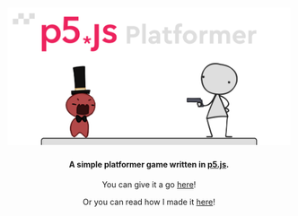 <h1 align="center"><img src=".github/PlatformerBanner.png" /></h1>
<h4 align="center">A simple platformer game written in <a href="http://p5js.org">p5.js</a>.</h4>
<p align="center">You can give it a go <a href="https://squigglesdev.github.io/p5Platformer">here</a>!</p>
<p align="center">Or you can read how I made it <a href="https://squigglesdev.github.io/blog/platformer">here</a>!</p>